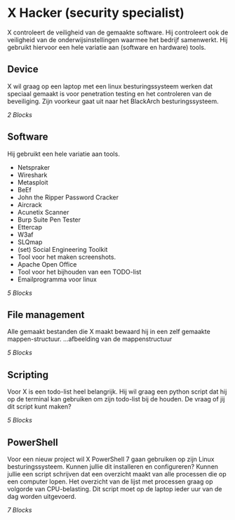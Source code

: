 # X Hacker (security specialist)
X controleert de veiligheid van de gemaakte software. Hij controleert ook de veiligheid van de onderwijsinstellingen waarmee het bedrijf samenwerkt. Hij gebruikt hiervoor een hele variatie aan (software en hardware) tools.

## Device
X wil graag op een laptop met een linux besturingssysteem werken dat speciaal gemaakt is voor penetration testing en het controleren van de beveiliging. Zijn voorkeur gaat uit naar het BlackArch besturingssysteem.

_2 Blocks_

## Software
Hij gebruikt een hele variatie aan tools.
* Netspraker
* Wireshark
* Metasploit
* BeEf
* John the Ripper Password Cracker
* Aircrack
* Acunetix Scanner
* Burp Suite Pen Tester
* Ettercap
* W3af
* SLQmap
* (set) Social Engineering Toolkit
* Tool voor het maken screenshots.
* Apache Open Office
* Tool voor het bijhouden van een TODO-list
* Emailprogramma voor linux

_5 Blocks_

## File management
Alle gemaakt bestanden die X maakt bewaard hij in een zelf gemaakte mappen-structuur.
...afbeelding van de mappenstructuur

_5 Blocks_

## Scripting
Voor X is een todo-list heel belangrijk. Hij wil graag een python script dat hij op de terminal kan gebruiken om zijn todo-list bij de houden. De vraag of jij dit script kunt maken?

_5 Blocks_

## PowerShell
Voor een nieuw project wil X PowerShell 7 gaan gebruiken op zijn Linux besturingssysteem. Kunnen jullie dit installeren en configureren? Kunnen jullie een script schrijven dat een overzicht maakt van alle processen die op een computer lopen. Het overzicht van de lijst met processen graag op volgorde van CPU-belasting. Dit script moet op de laptop ieder uur van de dag worden uitgevoerd.

_7 Blocks_


